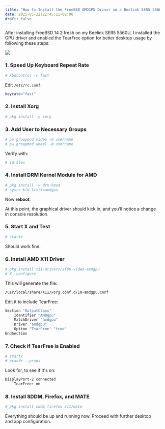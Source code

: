 ```yaml
---
title: "How to Install the FreeBSD AMDGPU Driver on a Beelink SER5 5560U"
date: 2025-05-22T22:45:11+02:00
draft: false
---
```


After installing FreeBSD 14.2 fresh on my Beelink SER5 5560U, I installed the GPU driver and enabled the TearFree option for better desktop usage by following these steps:

![](./Beelink-SER5-5560U.webp)

### 1. Speed Up Keyboard Repeat Rate

```sh
# kbdcontrol -r fast
```

Edit `/etc/rc.conf`:

```sh
keyrate="fast"
```


### 2. Install Xorg

```sh
# pkg install -y xorg
```


### 3. Add User to Necessary Groups

```sh
# pw groupmod video -m username
# pw groupmod wheel -m username
```

Verify with:

```sh
# id alex
```


### 4. Install DRM Kernel Module for AMD

```sh
# pkg install -y drm-kmod
# sysrc kld_list+=amdgpu
```

Now **reboot**.

At this point, the graphical driver should kick in, and you’ll notice a change in console resolution.


### 5. Start X and Test

```sh
# startx
```

Should work fine.


### 6. Install AMD X11 Driver

```sh
# pkg install x11-drivers/xf86-video-amdgpu
# X -configure
```

This will generate the file:

```sh
/usr/local/share/X11/xorg.conf.d/10-amdgpu.conf
```

Edit it to include TearFree:

```sh
Section "OutputClass"
    Identifier "AMDgpu"
    MatchDriver "amdgpu"
    Driver "amdgpu"
    Option "TearFree" "true"
EndSection
```


### 7. Check if TearFree is Enabled

```sh
# startx
# xrandr --props
```

Look for, to see if it's on:

```sh
DisplayPort-2 connected
    TearFree: on
```


### 8. Install SDDM, Firefox, and MATE

```sh
# pkg install sddm firefox x11/mate
```

Everything should be up and running now. Proceed with further desktop and app configuration.

